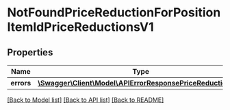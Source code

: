 # NotFoundPriceReductionForPositionItemIdPriceReductionsV1

## Properties
Name | Type | Description | Notes
------------ | ------------- | ------------- | -------------
**errors** | [**\Swagger\Client\Model\APIErrorResponsePriceReductionsV1**](APIErrorResponsePriceReductionsV1.md) |  | [optional] 

[[Back to Model list]](../../README.md#documentation-for-models) [[Back to API list]](../../README.md#documentation-for-api-endpoints) [[Back to README]](../../README.md)

